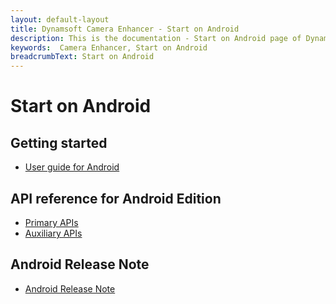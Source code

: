 ```yaml
---
layout: default-layout
title: Dynamsoft Camera Enhancer - Start on Android
description: This is the documentation - Start on Android page of Dynamsoft Camera Enhancer.
keywords:  Camera Enhancer, Start on Android
breadcrumbText: Start on Android
---
```


# Start on Android

## Getting started

- [User guide for Android]({{site.android-guide}}guide.html)

## API reference for Android Edition

- [Primary APIs]({{site.android-api}}initialization.html)
- [Auxiliary APIs]({{site.android-api-auxiliary}})

## Android Release Note

- [Android Release Note]({{site.android-release-note}}release-note.html)
